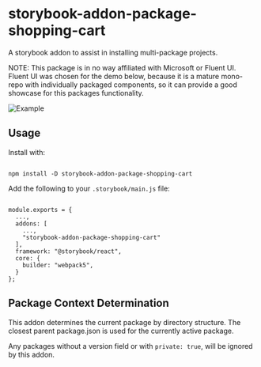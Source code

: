 # storybook-addon-package-shopping-cart

A storybook addon to assist in installing multi-package projects.

NOTE: This package is in no way affiliated with Microsoft or Fluent UI.
Fluent UI was chosen for the demo below, because it is a mature mono-repo with individually packaged components, so it can provide a good showcase for this packages functionality.

![Example](https://github.com/willwill96/mono-repo-tools/raw/master/assets/gifs/storybook-addon-package-shopping-cart.gif)

## Usage

Install with:

```

npm install -D storybook-addon-package-shopping-cart

```

Add the following to your `.storybook/main.js` file:

```

module.exports = {
  ...,
  addons: [
    ...,
    "storybook-addon-package-shopping-cart"
  ],
  framework: "@storybook/react",
  core: {
    builder: "webpack5",
  }
};

```

## Package Context Determination

This addon determines the current package by directory structure. The closest parent package.json is used for the currently active package.

Any packages without a version field or with `private: true`, will be ignored by this addon.
